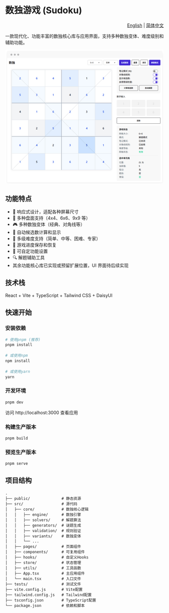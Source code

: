 # 数独游戏 (Sudoku)

<div align="right">
  <a href="README.md">English</a> | <a href="README.zh-CN.md">简体中文</a>
</div>

一款现代化、功能丰富的数独核心库与应用界面，支持多种数独变体、难度级别和辅助功能。

![img](./img_6x6.png)

## 功能特点

- 📱 响应式设计，适配各种屏幕尺寸
- 🔢 多种盘面支持（4x4、6x6、9x9 等）
- 🎮 多种数独变体（经典、对角线等）
- 🧩 自动候选数计算和显示
- 🎯 多级难度支持（简单、中等、困难、专家）
- 💾 游戏进度保存和恢复
- 🎨 可自定功能设置
- 🔍 解题辅助工具
- 其余功能核心库已实现或预留扩展位置，UI 界面待后续实现

## 技术栈

React + Vite + TypeScript + Tailwind CSS + DaisyUI

## 快速开始

### 安装依赖

```bash
# 使用pnpm (推荐)
pnpm install

# 或使用npm
npm install

# 或使用yarn
yarn
```

### 开发环境

```bash
pnpm dev
```

访问 http://localhost:3000 查看应用

### 构建生产版本

```bash
pnpm build
```

### 预览生产版本

```bash
pnpm serve
```

## 项目结构

```
.
├── public/              # 静态资源
├── src/                 # 源代码
│   ├── core/            # 数独核心逻辑
│   │   ├── engine/      # 数独引擎
│   │   ├── solvers/     # 解题算法
│   │   ├── generators/  # 谜题生成
│   │   ├── validation/  # 规则验证
│   │   ├── variants/    # 数独变体
│   │   └── ...
│   ├── pages/           # 页面组件
│   ├── components/      # 可复用组件
│   ├── hooks/           # 自定义Hooks
│   ├── store/           # 状态管理
│   ├── utils/           # 工具函数
│   ├── App.tsx          # 主应用组件
│   └── main.tsx         # 入口文件
├── tests/               # 测试文件
├── vite.config.js       # Vite配置
├── tailwind.config.js   # Tailwind配置
├── tsconfig.json        # TypeScript配置
└── package.json         # 依赖和脚本
```
